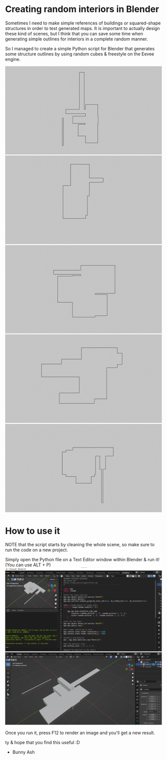 # Creating random interiors in Blender

Sometimes I need to make simple references of buildings or squared-shape structures in order to test generated maps. It is important to actually design these kind of scenes, but I think that you can save some time when generating simple outlines for interiors in a complete random manner.

So I managed to create a simple Python script for Blender that generates some structure outlines by using random cubes & freestyle on the Eevee engine.

![alt_text](/imgs/int_1.png)
![alt_text](/imgs/int_2.png)
![alt_text](/imgs/int_3.png)
![alt_text](/imgs/int_4.png)
![alt_text](/imgs/int_5.png)

# How to use it

NOTE that the script starts by cleaning the whole scene, so make sure to run the code on a new project.

Simply open the Python file on a Text Editor window within Blender & run it! (You can use ALT + P)
![alt_text](/imgs/guide.png)
![alt_text](/imgs/screenshot.png)

Once you run it, press F12 to render an image and you'll get a new result.

ty & hope that you find this useful :D
- Bunny Ash
